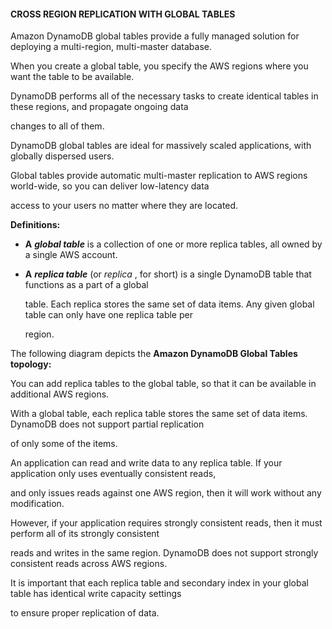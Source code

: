 #### CROSS REGION REPLICATION WITH GLOBAL TABLES


Amazon DynamoDB global tables provide a fully managed solution for deploying a multi-region, multi-master database.


When you create a global table, you specify the AWS regions where you want the table to be available.


DynamoDB performs all of the necessary tasks to create identical tables in these regions, and propagate ongoing data

changes to all of them.


DynamoDB global tables are ideal for massively scaled applications, with globally dispersed users.


Global tables provide automatic multi-master replication to AWS regions world-wide, so you can deliver low-latency data

access to your users no matter where they are located.


**Definitions:**


- **A** **_global table_** is a collection of one or more replica tables, all owned by a single AWS account.

- **A** **_replica table_** (or _replica_ , for short) is a single DynamoDB table that functions as a part of a global

  table. Each replica stores the same set of data items. Any given global table can only have one replica table per

  region.


The following diagram depicts the **Amazon DynamoDB Global Tables topology:**


You can add replica tables to the global table, so that it can be available in additional AWS regions.


With a global table, each replica table stores the same set of data items. DynamoDB does not support partial replication

of only some of the items.


An application can read and write data to any replica table. If your application only uses eventually consistent reads,

and only issues reads against one AWS region, then it will work without any modification.


However, if your application requires strongly consistent reads, then it must perform all of its strongly consistent

reads and writes in the same region. DynamoDB does not support strongly consistent reads across AWS regions.


It is important that each replica table and secondary index in your global table has identical write capacity settings

to ensure proper replication of data.

